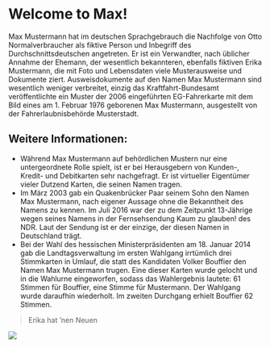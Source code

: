 # Welcome to Max!

Max Mustermann hat im deutschen Sprachgebrauch die Nachfolge von Otto Normalverbraucher als fiktive Person und Inbegriff des Durchschnittsdeutschen angetreten. Er ist ein Verwandter, nach üblicher Annahme der Ehemann, der wesentlich bekannteren, ebenfalls fiktiven Erika Mustermann, die mit Foto und Lebensdaten viele Musterausweise und Dokumente ziert. Ausweisdokumente auf den Namen Max Mustermann sind wesentlich weniger verbreitet, einzig das Kraftfahrt-Bundesamt veröffentlichte ein Muster der 2006 eingeführten EG-Fahrerkarte mit dem Bild eines am 1. Februar 1976 geborenen Max Mustermann, ausgestellt von der Fahrerlaubnisbehörde Musterstadt. 

## Weitere Informationen:
* Während Max Mustermann auf behördlichen Mustern nur eine untergeordnete Rolle spielt, ist er bei Herausgebern von Kunden-, Kredit- und Debitkarten sehr nachgefragt. Er ist virtueller Eigentümer vieler Dutzend Karten, die seinen Namen tragen.
* Im März 2003 gab ein Quakenbrücker Paar seinem Sohn den Namen Max Mustermann, nach eigener Aussage ohne die Bekanntheit des Namens zu kennen. Im Juli 2016 war der zu dem Zeitpunkt 13-Jährige wegen seines Namens in der Fernsehsendung Kaum zu glauben! des NDR. Laut der Sendung ist er der einzige, der diesen Namen in Deutschland trägt.
* Bei der Wahl des hessischen Ministerpräsidenten am 18. Januar 2014 gab die Landtagsverwaltung im ersten Wahlgang irrtümlich drei Stimmkarten in Umlauf, die statt des Kandidaten Volker Bouffier den Namen Max Mustermann trugen. Eine dieser Karten wurde gelocht und in die Wahlurne eingeworfen, sodass das Wahlergebnis lautete: 61 Stimmen für Bouffier, eine Stimme für Mustermann. Der Wahlgang wurde daraufhin wiederholt. Im zweiten Durchgang erhielt Bouffier 62 Stimmen.

> Erika hat ’nen Neuen
<img src="https://de.wikipedia.org/wiki/Mustermann#/media/Datei:Fahrerkarte_VS.jpg" />